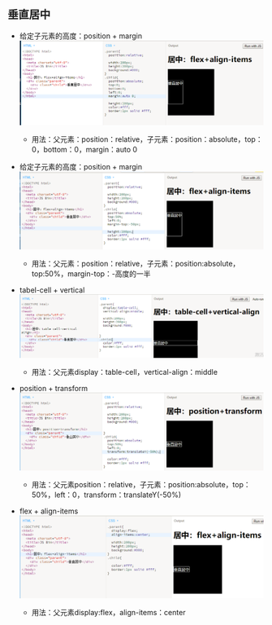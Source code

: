 ## 垂直居中

* 给定子元素的高度：position + margin![](/assets/position_margin.png)

  * 用法：父元素：position：relative，子元素：position：absolute，top：0，bottom：0，margin：auto 0

* 给定子元素的高度：position + margin![](/assets/position_margin2.png)
  * 用法：父元素：position：relative，子元素：position:absolute，top:50%，margin-top：-高度的一半

* tabel-cell + vertical![](/assets/table-call_vertical.png)

  * 用法：父元素display：table-cell，vertical-align：middle

* position + transform![](/assets/position_transform.png)
  * 用法：父元素position：relative，子元素：position:absolute，top：50%，left：0，transform：translateY\(-50%\)
* flex + align-items![](/assets/flex_align-items.png)

  * 用法：父元素display:flex，align-items：center



